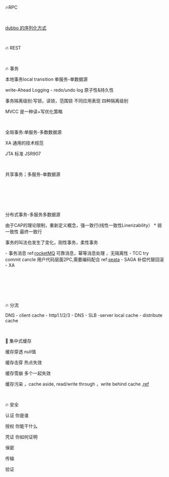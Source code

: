 🔥RPC

​

[dubbo 的序列化方式](https://dubbo.apache.org/zh/docs/v3.0/references/serializations/serialization/)

​

🔥 REST

​

🔥 事务

本地事务local transition 单服务-单数据源

 write-Ahead Logging - redo/undo log 原子性&持久性

 事务隔离级别:写锁，读锁，范围锁 不同应用表现 四种隔离级别

MVCC 是一种读+写优化策略

​

全局事务:单服务-多数数据源

XA 通用的技术规范

JTA 标准 JSR907

​

共享事务；多服务-单数据源

​

​

​

分布式事务-多服务多数据源

由于CAP的理论限制，重新定义概念，强一致行(线性一致性Linerizability） \* 弱一致性 最终一致行

事务的叫法也发生了变化，刚性事务，柔性事务

\- 事务消息 ref:[rocketMQ](https://help.aliyun.com/document\_detail/43348.html) 可靠消息，幂等消息处理 ，无隔离性
\- TCC try commit cancle 用户代码层面2PC,需要编码配合 ref:[seata](https://seata.io/zh-cn/docs/dev/mode/tcc-mode.html)
\- SAGA 补偿代替回滚
\- XA

​

​

​

🔥 分流

DNS - client cache - http1.1/2/3 - DNS - SLB -server local cache - distribute cache

​

🔑 集中式缓存

缓存穿透 null值

缓存击穿 热点失效

缓存雪崩 多个一起失效

缓存污染 ，cache aside, read/write through ，write behind cache ,[ref ](https://coolshell.cn/articles/17416.html)

​

🔥 安全

认证 你是谁

授权 你能干什么

凭证 你如何证明

保密

传输

验证